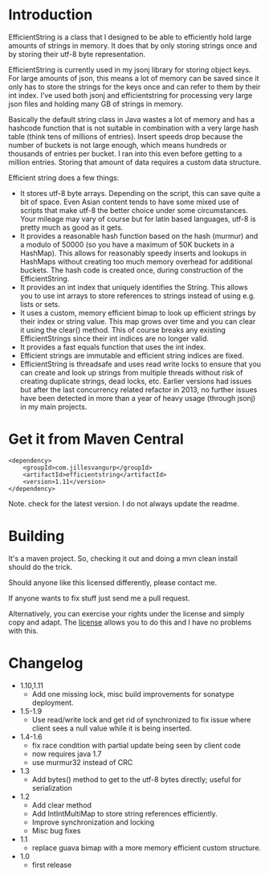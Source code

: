 # Introduction

EfficientString is a class that I designed to be able to efficiently hold large amounts of strings in memory. It does that by only storing strings once and by storing their utf-8 byte representation.

EfficientString is currently used in my jsonj library for storing object keys. For large amounts of json, this means a lot of memory can be saved since it only has to store the strings for the keys once and can refer to them by their int index. I've used both jsonj and efficientstring for processing very large json files and holding many GB of strings in memory.

Basically the default string class in Java wastes a lot of memory and has a hashcode function that is not suitable in combination with a very large hash table (think tens of millions of entries). Insert speeds drop because the number of buckets is not large enough, which means hundreds or thousands of entries per bucket. I ran into this even before getting to a million entries. Storing that amount of data requires a custom data structure.


Efficient string does a few things:

* It stores utf-8 byte arrays. Depending on the script, this can save quite a bit of space. Even Asian content tends to have some mixed use of scripts that make utf-8 the better choice under some circumstances. Your mileage may vary of course but for latin based languages, utf-8 is pretty much as good as it gets.
* It provides a reasonable hash function based on the hash (murmur) and a modulo of 50000 (so you have a maximum of 50K buckets in a HashMap<EfficientString>). This allows for reasonably speedy inserts and lookups in HashMaps without creating too much memory overhead for additional buckets. The hash code is created once, during construction of the EfficientString.
* It provides an int index that uniquely identifies the String. This allows you to use int arrays to store references to strings instead of using e.g. lists or sets.
* It uses a custom, memory efficient bimap to look up efficient strings by their index or string value. This map grows over time and you can clear it using the clear() method. This of course breaks any existing EfficientStrings since their int indices are no longer valid.
* It provides a fast equals function that uses the int index.
* Efficient strings are immutable and efficient string indices are fixed.
* EfficientString is threadsafe and uses read write locks to ensure that you can create and look up strings from multiple threads without risk of creating duplicate strings, dead locks, etc. Earlier versions had issues but after the last concurrency related refactor in 2013, no further issues have been detected in more than a year of heavy usage (through jsonj) in my main projects.  

# Get it from Maven Central

```
<dependency>
    <groupId>com.jillesvangurp</groupId>
    <artifactId>efficientstring</artifactId>
    <version>1.11</version>
</dependency>
```

Note. check for the latest version. I do not always update the readme.

# Building

It's a maven project. So, checking it out and doing a mvn clean install should do the trick.

Should anyone like this licensed differently, please contact me.

If anyone wants to fix stuff just send me a pull request.

Alternatively, you can exercise your rights under the license and simply copy and adapt. The [license](https://github.com/jillesvangurp/efficientstring/blob/master/LICENSE) allows you to do this and I have no problems with this.

# Changelog
* 1.10,1.11
    * Add one missing lock, misc build improvements for sonatype deployment.
* 1.5-1.9
    * Use read/write lock and get rid of synchronized to fix issue where client sees a null value while it is being inserted.
* 1.4-1.6
    * fix race condition with partial update being seen by client code
    * now requires java 1.7
    * use murmur32 instead of CRC
* 1.3
    * Add bytes() method to get to the utf-8 bytes directly; useful for serialization
* 1.2
    * Add clear method
    * Add IntIntMultiMap to store string references efficiently.
    * Improve synchronization and locking
    * Misc bug fixes
* 1.1
    * replace guava bimap with a more memory efficient custom structure.
* 1.0
    * first release
